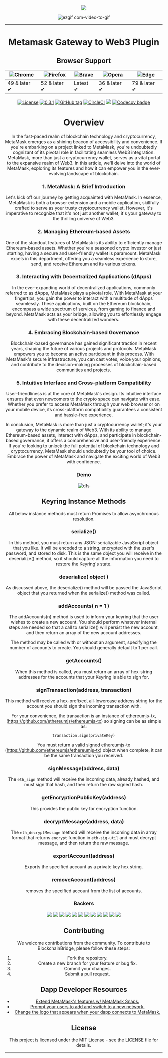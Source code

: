 <div align="center">


<!-- Nothing weird to see here -->
<p align="center">
  <a href="https://readme.andyruwruw.com/api/now-playing?open">
    <!-- Music bars move to the beat and are colored based on the track's happiness, danceability and energy! -->
    <img src="https://raw.githubusercontent.com/andyruwruw/andyruwruw/master/example/now-playing.svg">
    <!-- This is how you'd make the call dynamically <img src="https://readme.andyruwruw.com/api/now-playing"> -->
  </a>
</p>

<div align="center">



![ezgif com-video-to-gif](https://github.com/MuckPro/REDME/assets/138373919/02ee5d90-6ac2-4803-a8ee-0535ae7a2161)




---

 <h1> Metamask Gateway to Web3 Plugin </h1>
 
 ## Browser Support

| [![Chrome](https://raw.github.com/alrra/browser-logos/master/src/chrome/chrome_48x48.png)](https://chrome.google.com/webstore/detail/temple-tezos-wallet-ex-th/ookjlbkiijinhpmnjffcofjonbfbgaoc) | [![Firefox](https://raw.github.com/alrra/browser-logos/master/src/firefox/firefox_48x48.png)](https://addons.mozilla.org/en-US/firefox/addon/temple-wallet/) | [![Brave](https://raw.github.com/alrra/browser-logos/master/src/brave/brave_48x48.png)](https://chrome.google.com/webstore/detail/temple-tezos-wallet-ex-th/ookjlbkiijinhpmnjffcofjonbfbgaoc) | [![Opera](https://raw.github.com/alrra/browser-logos/master/src/opera/opera_48x48.png)](https://chrome.google.com/webstore/detail/temple-tezos-wallet-ex-th/ookjlbkiijinhpmnjffcofjonbfbgaoc) | [![Edge](https://raw.github.com/alrra/browser-logos/master/src/edge/edge_48x48.png)](https://chrome.google.com/webstore/detail/temple-tezos-wallet-ex-th/ookjlbkiijinhpmnjffcofjonbfbgaoc) |
| ------------------------------------------------------------------------------------------------------------------------------------------------------------------------------------------------ | ------------------------------------------------------------------------------------------------------------------------------------------------------------ | --------------------------------------------------------------------------------------------------------------------------------------------------------------------------------------------- | --------------------------------------------------------------------------------------------------------------------------------------------------------------------------------------------- | ------------------------------------------------------------------------------------------------------------------------------------------------------------------------------------------ |
| 49 & later ✔                                                                                                                                                                                     | 52 & later ✔                                                                                                                                                 | Latest ✔                                                                                                                                                                                      | 36 & later ✔                                                                                                                                                                                  | 79 & later ✔ 

[![License](https://img.shields.io/badge/License-MIT-blue.svg)](LICENSE)
[![0.3.1](https://badge.fury.io/js/btcsnap.png)](https://badge.fury.io/js/btcsnap)
[![GitHub tag](https://img.shields.io/badge/dynamic/json.svg?url=https://raw.githubusercontent.com/BlueWallet/BlueWallet/master/package.json&query=$.version&label=Version)](https://github.com/BlueWallet/BlueWallet)
[![CircleCI](https://circleci.com/gh/BlueWallet/BlueWallet.svg?style=svg)](https://circleci.com/gh/BlueWallet/BlueWallet)
![](https://img.shields.io/github/license/BlueWallet/BlueWallet.svg)
[![Codecov badge](https://img.shields.io/codecov/c/github/MyEtherWallet/MyEtherWallet/develop.svg?style=flat-square)](https://codecov.io/github/MyEtherWallet/MyEtherWallet?branch=develop)



<h1>


# Overwiev

In the fast-paced realm of blockchain technology and cryptocurrency, MetaMask emerges as a shining beacon of accessibility and convenience. If you're embarking on a project linked to MetaMask, you're undoubtedly cognizant of its pivotal role in facilitating seamless Web3 integration. MetaMask, more than just a cryptocurrency wallet, serves as a vital portal to the expansive realm of Web3. In this article, we'll delve into the world of MetaMask, exploring its features and how it can empower you in the ever-evolving landscape of blockchain.

### **1. MetaMask: A Brief Introduction**

Let's kick off our journey by getting acquainted with MetaMask. In essence, MetaMask is both a browser extension and a mobile application, skillfully crafted to serve as your trusty cryptocurrency wallet. However, it's imperative to recognize that it's not just another wallet; it's your gateway to the thrilling universe of Web3.

### **2. Managing Ethereum-based Assets**

One of the standout features of MetaMask is its ability to efficiently manage Ethereum-based assets. Whether you're a seasoned crypto investor or just starting, having a secure and user-friendly wallet is paramount. MetaMask excels in this department, offering you a seamless experience to store, send, and receive Ethereum and its various tokens.

### **3. Interacting with Decentralized Applications (dApps)**

In the ever-expanding world of decentralized applications, commonly referred to as dApps, MetaMask plays a pivotal role. With MetaMask at your fingertips, you gain the power to interact with a multitude of dApps seamlessly. These applications, built on the Ethereum blockchain, encompass a wide spectrum of services, from gaming to finance and beyond. MetaMask acts as your bridge, allowing you to effortlessly engage with these decentralized wonders.

### **4. Embracing Blockchain-based Governance**

Blockchain-based governance has gained significant traction in recent years, shaping the future of various projects and protocols. MetaMask empowers you to become an active participant in this process. With MetaMask's secure infrastructure, you can cast votes, voice your opinions, and contribute to the decision-making processes of blockchain-based communities and projects.

### **5. Intuitive Interface and Cross-platform Compatibility**

User-friendliness is at the core of MetaMask's design. Its intuitive interface ensures that even newcomers to the crypto space can navigate with ease. Whether you prefer to access MetaMask through your web browser or on your mobile device, its cross-platform compatibility guarantees a consistent and hassle-free experience.


In conclusion, MetaMask is more than just a cryptocurrency wallet; it's your gateway to the dynamic realm of Web3. With its ability to manage Ethereum-based assets, interact with dApps, and participate in blockchain-based governance, it offers a comprehensive and user-friendly experience. If you're looking to unlock the full potential of blockchain technology and cryptocurrency, MetaMask should undoubtedly be your tool of choice. Embrace the power of MetaMask and navigate the exciting world of Web3 with confidence.

### Demo
![dfs](https://github.com/Synthetixio/synpress/blob/dev/images/demo.gif)

## Keyring Instance Methods

All below instance methods must return Promises to allow asynchronous resolution.

### serialize()

In this method, you must return any JSON-serializable JavaScript object that you like. It will be encoded to a string, encrypted with the user's password, and stored to disk. This is the same object you will receive in the deserialize() method, so it should capture all the information you need to restore the Keyring's state.

### deserialize( object )

As discussed above, the deserialize() method will be passed the JavaScript object that you returned when the serialize() method was called.

### addAccounts( n = 1 )

The addAccounts(n) method is used to inform your keyring that the user wishes to create a new account. You should perform whatever internal steps are needed so that a call to serialize() will persist the new account, and then return an array of the new account addresses.

The method may be called with or without an argument, specifying the number of accounts to create. You should generally default to 1 per call.

### getAccounts()

When this method is called, you must return an array of hex-string addresses for the accounts that your Keyring is able to sign for.

### signTransaction(address, transaction)

This method will receive a hex-prefixed, all-lowercase address string for the account you should sign the incoming transaction with.

For your convenience, the transaction is an instance of ethereumjs-tx, (https://github.com/ethereumjs/ethereumjs-tx) so signing can be as simple as:

```
transaction.sign(privateKey)
```

You must return a valid signed ethereumjs-tx (https://github.com/ethereumjs/ethereumjs-tx) object when complete, it can be the same transaction you received.

### signMessage(address, data)

The `eth_sign` method will receive the incoming data, already hashed, and must sign that hash, and then return the raw signed hash.

### getEncryptionPublicKey(address)

This provides the public key for encryption function.

### decryptMessage(address, data)

The `eth_decryptMessage` method will receive the incoming data in array format that returns `encrypt` function in `eth-sig-util` and must decrypt message, and then return the raw message.

### exportAccount(address)

Exports the specified account as a private key hex string.

### removeAccount(address)

removes the specified account from the list of accounts.




### Backers

<a href="https://opencollective.com/democracyearth/backer/0/website"><img src="https://opencollective.com/democracyearth/backer/0/avatar.svg"></a>
<a href="https://opencollective.com/democracyearth/backer/1/website"><img src="https://opencollective.com/democracyearth/backer/1/avatar.svg"></a>
<a href="https://opencollective.com/democracyearth/backer/2/website"><img src="https://opencollective.com/democracyearth/backer/2/avatar.svg"></a>
<a href="https://opencollective.com/democracyearth/backer/3/website"><img src="https://opencollective.com/democracyearth/backer/3/avatar.svg"></a>
<a href="https://opencollective.com/democracyearth/backer/4/website"><img src="https://opencollective.com/democracyearth/backer/4/avatar.svg"></a>
<a href="https://opencollective.com/democracyearth/backer/5/website"><img src="https://opencollective.com/democracyearth/backer/5/avatar.svg"></a>
<a href="https://opencollective.com/democracyearth/backer/6/website"><img src="https://opencollective.com/democracyearth/backer/6/avatar.svg"></a>
<a href="https://opencollective.com/democracyearth/backer/7/website"><img src="https://opencollective.com/democracyearth/backer/7/avatar.svg"></a>
<a href="https://opencollective.com/democracyearth/backer/8/website"><img src="https://opencollective.com/democracyearth/backer/8/avatar.svg"></a>
<a href="https://opencollective.com/democracyearth/backer/9/website"><img src="https://opencollective.com/democracyearth/backer/9/avatar.svg"></a>
<a href="https://opencollective.com/democracyearth/backer/10/website"><img src="https://opencollective.com/democracyearth/backer/10/avatar.svg"></a>
<a href="https://opencollective.com/democracyearth/backer/11/website"><img src="https://opencollective.com/democracyearth/backer/11/avatar.svg"></a>




## Contributing

We welcome contributions from the community. To contribute to BlockchainBridge, please follow these steps:

1. Fork the repository.
2. Create a new branch for your feature or bug fix.
3. Commit your changes.
4. Submit a pull request. 
## Dapp Developer Resources

- [Extend MetaMask's features w/ MetaMask Snaps.](https://docs.metamask.io/guide/snaps.html)
- [Prompt your users to add and switch to a new network.](https://medium.com/metamask/connect-users-to-layer-2-networks-with-the-metamask-custom-networks-api-d0873fac51e5)
- [Change the logo that appears when your dapp connects to MetaMask.](https://docs.metamask.io/guide/defining-your-icon.html)



<h2> License </h2>

This project is licensed under the MIT License - see the [LICENSE](LICENSE) file for details.

---
